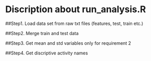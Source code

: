 Discription about run_analysis.R
===================
##Step1. Load data set from raw txt files (features, test, train etc.)

##Step2. Merge train and test data

##Step3. Get mean and std variables only for requirement 2

##Step4. Get discriptive activity names


